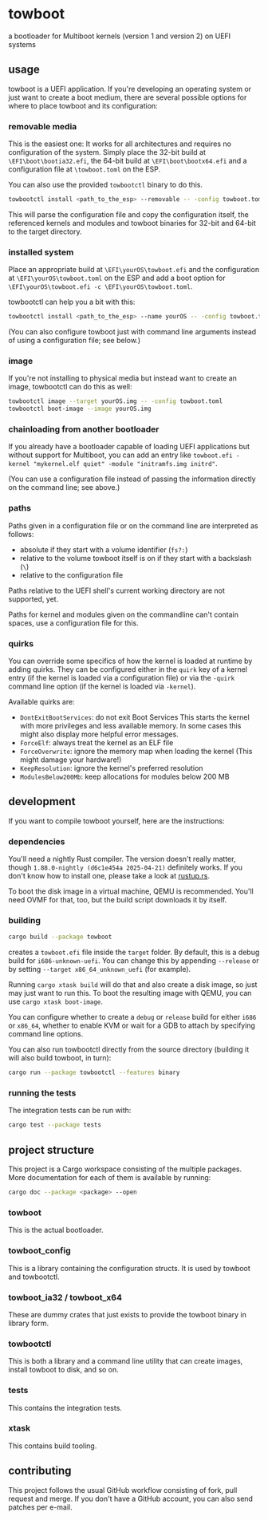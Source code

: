 # towboot

a bootloader for Multiboot kernels (version 1 and version 2) on UEFI systems

## usage

towboot is a UEFI application. If you're developing an operating system or just
want to create a boot medium, there are several possible options for where to
place towboot and its configuration:

### removable media

This is the easiest one: It works for all architectures and requires no
configuration of the system.
Simply place the 32-bit build at `\EFI\boot\bootia32.efi`, the 64-bit build at
`\EFI\boot\bootx64.efi` and a configuration file at `\towboot.toml` on the ESP.

You can also use the provided `towbootctl` binary to do this.

```sh
towbootctl install <path_to_the_esp> --removable -- -config towboot.toml
```

This will parse the configuration file and copy the configuration itself,
the referenced kernels and modules and towboot binaries for 32-bit and 64-bit
to the target directory.

### installed system

Place an appropriate build at `\EFI\yourOS\towboot.efi` and the configuration
at `\EFI\yourOS\towboot.toml` on the ESP and add a boot option for
`\EFI\yourOS\towboot.efi -c \EFI\yourOS\towboot.toml`.

towbootctl can help you a bit with this:

```sh
towbootctl install <path_to_the_esp> --name yourOS -- -config towboot.toml
```

(You can also configure towboot just with command line arguments instead of
using a configuration file; see below.)

### image

If you're not installing to physical media but instead want to create an image,
towbootctl can do this as well:

```sh
towbootctl image --target yourOS.img -- -config towboot.toml
towbootctl boot-image --image yourOS.img
```

### chainloading from another bootloader

If you already have a bootloader capable of loading UEFI applications but
without support for Multiboot, you can add an entry like
`towboot.efi -kernel "mykernel.elf quiet" -module "initramfs.img initrd"`.

(You can use a configuration file instead of passing the information directly
on the command line; see above.)

### paths

Paths given in a configuration file or on the command line are interpreted as
follows:
 * absolute if they start with a volume identifier (`fs?:`)
 * relative to the volume towboot itself is on if they start with a backslash (`\`)
 * relative to the configuration file

Paths relative to the UEFI shell's current working directory are not supported, yet.

Paths for kernel and modules given on the commandline can't contain spaces,
use a configuration file for this.

### quirks

You can override some specifics of how the kernel is loaded at runtime by
adding quirks. They can be configured either in the `quirk` key of a kernel
entry (if the kernel is loaded via a configuration file) or via the `-quirk`
command line option (if the kernel is loaded via `-kernel`).

Available quirks are:

* `DontExitBootServices`: do not exit Boot Services
        This starts the kernel with more privileges and less available memory.
        In some cases this might also display more helpful error messages.
* `ForceElf`: always treat the kernel as an ELF file
* `ForceOverwrite`: ignore the memory map when loading the kernel
        (This might damage your hardware!)
* `KeepResolution`: ignore the kernel's preferred resolution
* `ModulesBelow200Mb`: keep allocations for modules below 200 MB

## development

If you want to compile towboot yourself, here are the instructions:

### dependencies

You'll need a nightly Rust compiler.
The version doesn't really matter,
though `1.88.0-nightly (d6c1e454a 2025-04-21)` definitely works.
If you don't know how to install one,
please take a look at [rustup.rs](https://rustup.rs/).

To boot the disk image in a virtual machine, QEMU is recommended.
You'll need OVMF for that, too, but the build script downloads it by itself.

### building

```sh
cargo build --package towboot
```

creates a `towboot.efi` file inside the `target` folder.
By default, this is a debug build for `i686-unknown-uefi`.
You can change this by appending `--release`
or by setting `--target x86_64_unknown_uefi` (for example).

Running `cargo xtask build` will do that and also create a disk image,
so just may just want to run this. To boot the resulting image with QEMU,
you can use `cargo xtask boot-image`.

You can configure whether to create a `debug` or `release` build for
either `i686` or `x86_64`, whether to enable KVM or wait for a GDB to attach
by specifying command line options.

You can also run towbootctl directly from the source directory (building it will
also build towboot, in turn):

```sh
cargo run --package towbootctl --features binary
```

### running the tests

The integration tests can be run with:

```sh
cargo test --package tests
```

## project structure

This project is a Cargo workspace consisting of the multiple packages.
More documentation for each of them is available by running:

```sh
cargo doc --package <package> --open
```

### towboot

This is the actual bootloader.

### towboot_config

This is a library containing the configuration structs.
It is used by towboot and towbootctl.

### towboot_ia32 / towboot_x64

These are dummy crates that just exists to provide the towboot binary in library form.

### towbootctl

This is both a library and a command line utility that can create images,
install towboot to disk, and so on.

### tests

This contains the integration tests.

### xtask

This contains build tooling.

## contributing

This project follows the usual GitHub workflow consisting of fork, pull request
and merge. If you don't have a GitHub account, you can also send patches per
e-mail.

